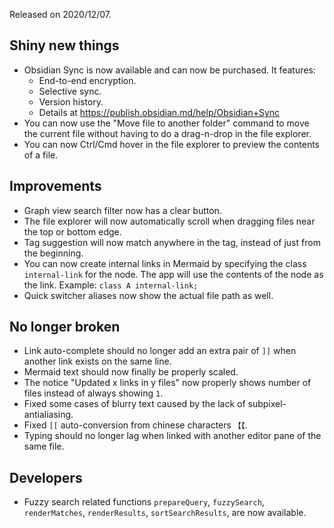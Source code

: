 Released on 2020/12/07.

## Shiny new things

- Obsidian Sync is now available and can now be purchased. It features:
	- End-to-end encryption.
	- Selective sync.
	- Version history.
	- Details at https://publish.obsidian.md/help/Obsidian+Sync
- You can now use the "Move file to another folder" command to move the current file without having to do a drag-n-drop in the file explorer.
- You can now Ctrl/Cmd hover in the file explorer to preview the contents of a file.

## Improvements

- Graph view search filter now has a clear button.
- The file explorer will now automatically scroll when dragging files near the top or bottom edge.
- Tag suggestion will now match anywhere in the tag, instead of just from the beginning.
- You can now create internal links in Mermaid by specifying the class `internal-link` for the node. The app will use the contents of the node as the link. Example: `class A internal-link;`
- Quick switcher aliases now show the actual file path as well.

## No longer broken

- Link auto-complete should no longer add an extra pair of `]]` when another link exists on the same line.
- Mermaid text should now finally be properly scaled.
- The notice "Updated x links in y files" now properly shows number of files instead of always showing `1`.
- Fixed some cases of blurry text caused by the lack of subpixel-antialiasing.
- Fixed `[[` auto-conversion from chinese characters `【【`.
- Typing should no longer lag when linked with another editor pane of the same file.

## Developers

- Fuzzy search related functions `prepareQuery`, `fuzzySearch`, `renderMatches`, `renderResults`, `sortSearchResults`, are now available.
